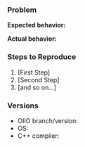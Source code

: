<!--
Please ask questions ("how do I...?") on the [oiio-dev](http://lists.openimageio.org/listinfo.cgi/oiio-dev-openimageio.org) mail list, not by filing issues.

Make concrete suggestions for fixing the code ("here is a patch") by filing
a pull request, not an issue.
-->

### Problem

<!-- Describe the problem or suggestion here.] -->

**Expected behavior:**  <!-- What you expected to happen -->

**Actual behavior:**  <!-- What actually happened -->

<!--  If your problem is a broken build, please create a                -->
<!--  [gist](https://gist.github.com) that contains the _full_ verbose  -->
<!--  build log, which you can create like this:                        -->
<!--  ```make clean ; make VERBOSE=1 > build.log```                     -->

<!--  If you are reporting a problem about a release branch, have you   -->
<!--  already tried the current head of `master` to see if the problem  -->
<!--  has been fixed?                                                   -->


### Steps to Reproduce

1. [First Step]
2. [Second Step]
3. [and so on...]


### Versions

* OIIO branch/version: 
* OS: 
* C++ compiler: 

